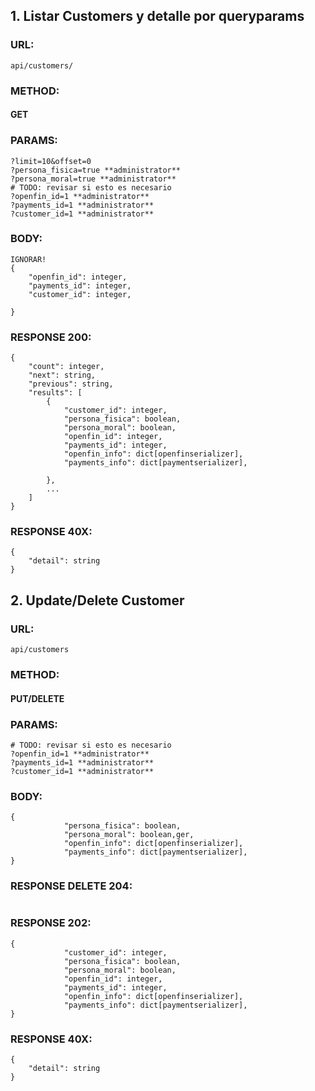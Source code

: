 
## 1. Listar Customers y detalle por queryparams

### URL:
```
api/customers/
```

### METHOD:
#### GET

### PARAMS:
```
?limit=10&offset=0
?persona_fisica=true **administrator**
?persona_moral=true **administrator**
# TODO: revisar si esto es necesario
?openfin_id=1 **administrator**
?payments_id=1 **administrator**
?customer_id=1 **administrator**
```

### BODY:
```
IGNORAR!
{
    "openfin_id": integer,
    "payments_id": integer,
    "customer_id": integer,

}
```

### RESPONSE 200:
```
{
    "count": integer,
    "next": string,
    "previous": string,
    "results": [
        {
            "customer_id": integer,
            "persona_fisica": boolean,
            "persona_moral": boolean,
            "openfin_id": integer,
            "payments_id": integer,
            "openfin_info": dict[openfinserializer],
            "payments_info": dict[paymentserializer],
            
        },
        ...
    ]
}
```

### RESPONSE 40X:
```
{
    "detail": string
}
```

## 2. Update/Delete Customer

### URL:
```
api/customers
```

### METHOD:
#### PUT/DELETE

### PARAMS:
```
# TODO: revisar si esto es necesario
?openfin_id=1 **administrator** 
?payments_id=1 **administrator**
?customer_id=1 **administrator**
```

### BODY:
```
{
            "persona_fisica": boolean,
            "persona_moral": boolean,ger,
            "openfin_info": dict[openfinserializer],
            "payments_info": dict[paymentserializer],
}
```

### RESPONSE DELETE 204:
```
```

### RESPONSE 202:
```
{
            "customer_id": integer,
            "persona_fisica": boolean,
            "persona_moral": boolean,
            "openfin_id": integer,
            "payments_id": integer,
            "openfin_info": dict[openfinserializer],
            "payments_info": dict[paymentserializer],
}
```

### RESPONSE 40X:
```
{
    "detail": string
}
```